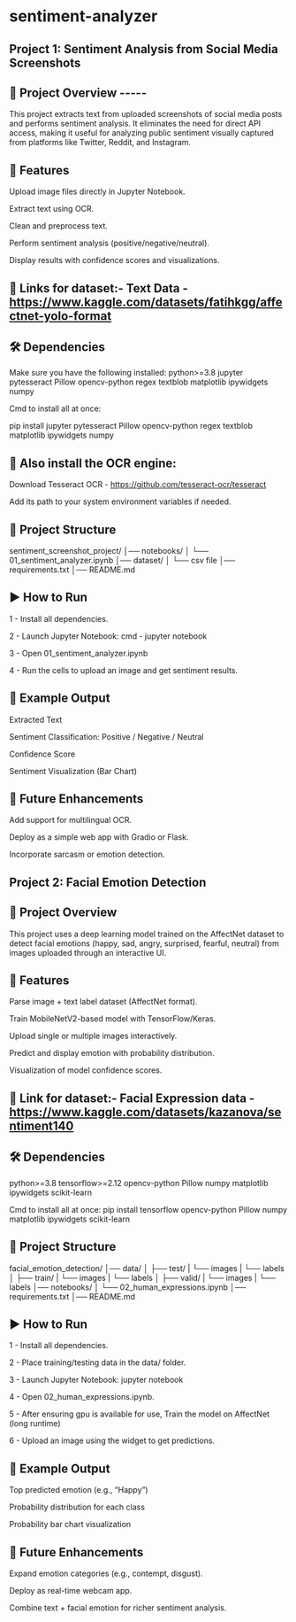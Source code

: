 # sentiment-analyzer

## Project 1: Sentiment Analysis from Social Media Screenshots

## 📌 Project Overview -----
This project extracts text from uploaded screenshots of social media posts and performs sentiment analysis. It eliminates the need for direct API access, making it useful for analyzing public sentiment visually captured from platforms like Twitter, Reddit, and Instagram.

## 🧰 Features

Upload image files directly in Jupyter Notebook.

Extract text using OCR.

Clean and preprocess text.

Perform sentiment analysis (positive/negative/neutral).

Display results with confidence scores and visualizations.


## 📁 Links for dataset:- Text Data - https://www.kaggle.com/datasets/fatihkgg/affectnet-yolo-format


## 🛠️ Dependencies

Make sure you have the following installed:
python>=3.8
jupyter
pytesseract
Pillow
opencv-python
regex
textblob
matplotlib
ipywidgets
numpy

Cmd to install all at once:

pip install jupyter pytesseract Pillow opencv-python regex textblob matplotlib ipywidgets numpy


## 📌 Also install the OCR engine:

Download Tesseract OCR - https://github.com/tesseract-ocr/tesseract

Add its path to your system environment variables if needed.


## 📂 Project Structure

sentiment_screenshot_project/
│── notebooks/
│   └── 01_sentiment_analyzer.ipynb
│── dataset/
│   └── csv file
│── requirements.txt
│── README.md


## ▶️ How to Run
1 - Install all dependencies.

2 - Launch Jupyter Notebook: cmd - jupyter notebook

3 - Open 01_sentiment_analyzer.ipynb

4 - Run the cells to upload an image and get sentiment results.


## 🧪 Example Output

Extracted Text

Sentiment Classification: Positive / Negative / Neutral

Confidence Score

Sentiment Visualization (Bar Chart)


## 🚀 Future Enhancements

Add support for multilingual OCR.

Deploy as a simple web app with Gradio or Flask.

Incorporate sarcasm or emotion detection.


## Project 2: Facial Emotion Detection


## 📌 Project Overview

This project uses a deep learning model trained on the AffectNet dataset to detect facial emotions (happy, sad, angry, surprised, fearful, neutral) from images uploaded through an interactive UI.


## 🧰 Features

Parse image + text label dataset (AffectNet format).

Train MobileNetV2-based model with TensorFlow/Keras.

Upload single or multiple images interactively.

Predict and display emotion with probability distribution.

Visualization of model confidence scores. 


## 📂 Link for dataset:- Facial Expression data - https://www.kaggle.com/datasets/kazanova/sentiment140


## 🛠️ Dependencies

python>=3.8
tensorflow>=2.12
opencv-python
Pillow
numpy
matplotlib
ipywidgets
scikit-learn

Cmd to install all at once:
pip install tensorflow opencv-python Pillow numpy matplotlib ipywidgets scikit-learn


## 📂 Project Structure

facial_emotion_detection/
│── data/
│   ├── test/
|       └── images
|       └── labels
│   ├── train/
|       └── images
|       └── labels
│   ├── valid/
|       └── images
|       └── labels
│── notebooks/
│   └── 02_human_expressions.ipynb
│── requirements.txt
│── README.md


## ▶️ How to Run

1 - Install all dependencies.

2 - Place training/testing data in the data/ folder.

3 - Launch Jupyter Notebook: jupyter notebook

4 - Open 02_human_expressions.ipynb.

5 - After ensuring gpu is available for use, Train the model on AffectNet (long runtime)

6 - Upload an image using the widget to get predictions.


## 🧪 Example Output

Top predicted emotion (e.g., “Happy”)

Probability distribution for each class

Probability bar chart visualization


## 🚀 Future Enhancements

Expand emotion categories (e.g., contempt, disgust).

Deploy as real-time webcam app.

Combine text + facial emotion for richer sentiment analysis.
